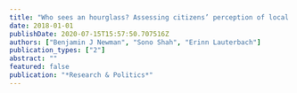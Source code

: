 ```yaml
---
title: "Who sees an hourglass? Assessing citizens’ perception of local economic inequality"
date: 2018-01-01
publishDate: 2020-07-15T15:57:50.707516Z
authors: ["Benjamin J Newman", "Sono Shah", "Erinn Lauterbach"]
publication_types: ["2"]
abstract: ""
featured: false
publication: "*Research & Politics*"
---
```


